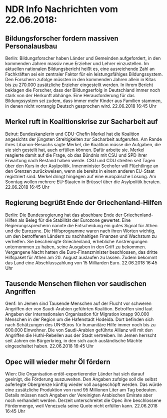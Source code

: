 # NDR Info Nachrichten vom 22.06.2018:


## Bildungsforscher fordern massiven Personalausbau
Berlin: Bildungsforscher haben Länder und Gemeinden aufgefordert, in den kommenden Jahren massiv neue Erzieher und Lehrer einzustellen. Im aktuellen nationalen Bildungsbericht heißt es, eine ausreichende Zahl an Fachkräften sei ein zentraler Faktor für ein leistungsfähiges Bildungssystem. Den Forschern zufolge müssten in den kommenden Jahren allein in Kitas bis zu 270.000 zusätzliche Erzieher eingestellt werden. In ihrem Bericht beklagen die Forscher, dass der Bildungserfolg in Deutschland immer noch stark von der Herkunft abhänge. Eine Herausforderung für das Bildungssystem sei zudem, dass immer mehr Kinder aus Familien stammen, in denen nicht vorrangig Deutsch gesprochen wird. 22.06.2018 16:45 Uhr 

## Merkel ruft in Koalitionskrise zur Sacharbeit auf
Beirut:	Bundeskanzlerin und CDU-Chefin Merkel hat die Koalition angesichts der jüngsten Streitigkeiten zur Sacharbeit aufgerufen. Am Rande ihres Libanon-Besuchs sagte Merkel, die Koalition müsse die Aufgaben, die sie sich gestellt hat, auch erfüllen können. Dafür arbeite sie. Merkel reagierte damit auf die Frage, ob das Bündnis mit CSU und SPD ihrer Erwartung nach Bestand haben werde. CSU und CDU streiten seit Tagen über den Kurs in der Asylpolitik. Innenminister Seehofer will Flüchtlinge an den Grenzen zurückweisen, wenn sie bereits in einem anderen EU-Staat registriert sind. Merkel dringt hingegen auf eine europäische Lösung. Am Sonntag wollen mehrere EU-Staaten in Brüssel über die Asylpolitik beraten. 22.06.2018 16:45 Uhr 

## Regierung begrüßt Ende der Griechenland-Hilfen
Berlin: Die Bundesregierung hat das absehbare Ende der Griechenland-Hilfen als Beleg für die Stabilität der Eurozone gewertet. Eine Regierungssprecherin nannte die Entscheidung ein gutes Signal für Athen und die Eurozone. Die Hilfsprogramme waren nach ihren Worten wichtig, um den betroffenen Ländern zu nachhaltigen Finanzen und Wachstum zu verhelfen. Sie bescheinigte Griechenland, erhebliche Anstrengungen unternommen zu haben, seine Ausgaben in den Griff zu bekommen. Vergangene Nacht hatten die Euro-Finanzminister beschlossen, das dritte Hilfspaket für Athen am 20. August auslaufen zu lassen. Zudem bekommt das Land eine Abschlusszahlung von 15 Milliarden Euro. 22.06.2018 16:45 Uhr 

## Tausende Menschen fliehen vor saudischen Angriffen
Genf: Im Jemen sind Tausende Menschen auf der Flucht vor schweren Angriffen der von Saudi-Arabien geführten Koalition. Betroffen sind laut Angaben der Internationalen Organisation für Migration knapp 90.000 Menschen in der Region um die Hafenstadt Hodeida. Dort befinden sich nach Schätzungen des UN-Büros für humanitäre Hilfe immer noch bis zu 600.000 Einwohner. Die von Saudi-Arabien geführte Allianz will mit den Angriffen die Huthi-Rebellen aus der Stadt vertreiben. Im Jemen herrscht seit Jahren ein Bürgerkrieg, in den sich auch ausländische Mächte eingeschaltet haben. 22.06.2018 16:45 Uhr 

## Opec will wieder mehr Öl fördern
Wien:	Die Organisation erdöl-exportierender Länder hat sich darauf geeinigt, die Förderung auszuweiten. Den Angaben zufolge soll die selbst auferlegte Obergrenze künftig wieder voll ausgeschöpft werden. Das würde eine zusätzliche Produktion von rund 95 Millionen Liter am Tag bedeuten. Details müssen nach Angaben der Vereinigten Arabischen Emirate aber noch verhandelt werden. Derzeit unterschreitet die Opec ihre beschlossene Fördermenge, weil Venezuela seine Quote nicht erfüllen kann. 22.06.2018 16:45 Uhr 
